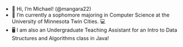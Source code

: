 - 👋 Hi, I’m Michael! (@mangara22)
- 🏫 I’m currently a sophomore majoring in Computer Science at the University of Minnesota Twin Cities. 💻
- 🖥️ I am also an Undergraduate Teaching Assistant for an Intro to Data Structures and Algorithms class in Java!

<!---
mangara22/mangara22 is a ✨ special ✨ repository because its `README.md` (this file) appears on your GitHub profile.
You can click the Preview link to take a look at your changes.
--->
